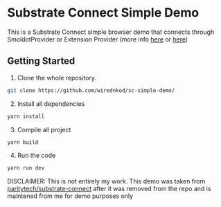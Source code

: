 # Substrate Connect Simple Demo
This is a Substrate Connect simple browser demo that connects through SmoldotProvider or Extension Provider (more info [here](https://github.com/paritytech/substrate-connect) or [here](https://paritytech.github.io/substrate-connect/))

## Getting Started

1. Clone the whole repository.

```bash
git clone https://github.com/wirednkod/sc-simple-demo/
```

2. Install all dependencies

```bash
yarn install
```

3. Compile all project

```bash
yarn build
```

4. Run the code

```bash
yarn run dev
```

DISCLAIMER: This is not entirely my work. This demo was taken from [paritytech/substrate-connect](https://github.com/paritytech/substrate-connect) after it was removed from the repo and is maintened from me for demo purposes only
